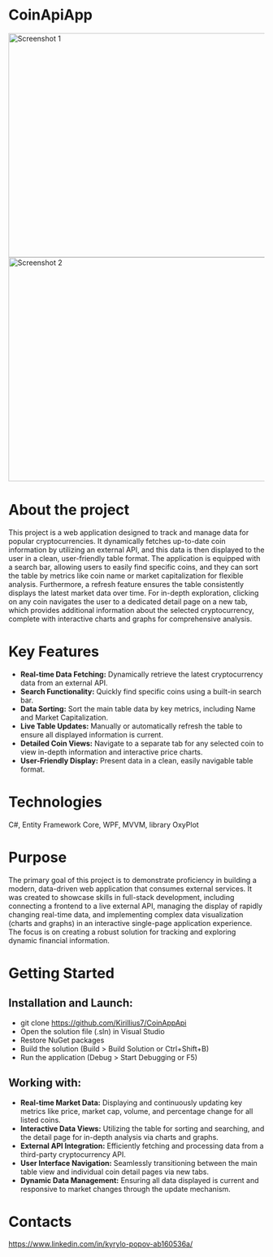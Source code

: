# CoinApiApp 
<img width="784" height="441" alt="Screenshot 1" src="https://github.com/user-attachments/assets/d37971d4-5509-497b-9df5-528282839190" />
<img width="784" height="441" alt="Screenshot 2" src="https://github.com/user-attachments/assets/74a13708-8cde-4cf8-8d26-d4fd97608617" />

# About the project
This project is a web application designed to track and manage data for popular cryptocurrencies. It dynamically fetches up-to-date coin information by utilizing an external API, and this data is then displayed to the user in a clean, user-friendly table format. The application is equipped with a search bar, allowing users to easily find specific coins, and they can sort the table by metrics like coin name or market capitalization for flexible analysis. Furthermore, a refresh feature ensures the table consistently displays the latest market data over time. For in-depth exploration, clicking on any coin navigates the user to a dedicated detail page on a new tab, which provides additional information about the selected cryptocurrency, complete with interactive charts and graphs for comprehensive analysis.

# Key Features
- **Real-time Data Fetching:** Dynamically retrieve the latest cryptocurrency data from an external API.
- **Search Functionality:** Quickly find specific coins using a built-in search bar.
- **Data Sorting:** Sort the main table data by key metrics, including Name and Market Capitalization.
- **Live Table Updates:** Manually or automatically refresh the table to ensure all displayed information is current.
- **Detailed Coin Views:** Navigate to a separate tab for any selected coin to view in-depth information and interactive price charts.
- **User-Friendly Display:** Present data in a clean, easily navigable table format.

# Technologies
C#, Entity Framework Core, WPF, MVVM, library OxyPlot

# Purpose
The primary goal of this project is to demonstrate proficiency in building a modern, data-driven web application that consumes external services. It was created to showcase skills in full-stack development, including connecting a frontend to a live external API, managing the display of rapidly changing real-time data, and implementing complex data visualization (charts and graphs) in an interactive single-page application experience. The focus is on creating a robust solution for tracking and exploring dynamic financial information.

# Getting Started

## Installation and Launch:
- git clone https://github.com/Kirillius7/CoinAppApi
- Open the solution file (.sln) in Visual Studio
- Restore NuGet packages
- Build the solution (Build > Build Solution or Ctrl+Shift+B)
- Run the application (Debug > Start Debugging or F5)

## Working with:
- **Real-time Market Data:** Displaying and continuously updating key metrics like price, market cap, volume, and percentage change for all listed coins.
- **Interactive Data Views:** Utilizing the table for sorting and searching, and the detail page for in-depth analysis via charts and graphs.
- **External API Integration:** Efficiently fetching and processing data from a third-party cryptocurrency API.
- **User Interface Navigation:** Seamlessly transitioning between the main table view and individual coin detail pages via new tabs.
- **Dynamic Data Management:** Ensuring all data displayed is current and responsive to market changes through the update mechanism.
  
# Contacts
https://www.linkedin.com/in/kyrylo-popov-ab160536a/
